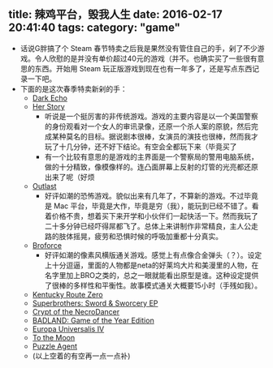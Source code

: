 title: 辣鸡平台，毁我人生
date: 2016-02-17 20:41:40
tags:
category: "game"
---
- 话说G胖搞了个 Steam 春节特卖之后我是果然没有管住自己的手，剁了不少游戏。令人欣慰的是并没有单价超过40元的游戏（并不。也确实买了一些很有意思的东西。开始用 Steam 玩正版游戏到现在也有一年多了，还是写点东西记录一下吧。
- 下面的是这次春季特卖新剁的手：
    - [Dark Echo](http://store.steampowered.com/app/368650/)
    - [Her Story](http://store.steampowered.com/app/368370/)
        - 听说是一个挺厉害的非传统游戏。游戏的主要内容是以一个美国警察的身份观看对一个女人的审讯录像，还原一个杀人案的原貌，然后完成某种莫名的目标。据说剧本很棒，女演员的演技也很棒，然而我才玩了十几分钟，还不好下结论。有空会全都玩下来（毕竟买了
        - 有一个比较有意思的是游戏的主界面是一个警察局的警用电脑系统，做的十分精致，像模像样的。连凸面屏幕上反射的灯管的光亮都还原出来了呢（好烦
    - [Outlast](http://store.steampowered.com/app/238320/)
        - 好评如潮的恐怖游戏。貌似出来有几年了，不算新的游戏。不过毕竟是 Mac 平台，毕竟是大作，毕竟是穷（我），能玩到已经不错了。看着价格不贵，想着买下来开学和小伙伴们一起快活一下。然而我玩了二十多分钟已经吓得屌都飞了。总体上来讲制作非常精良，主人公走路的肢体摇晃，疲劳和恐惧时候的呼吸加重都十分真实。
    - [Broforce](http://store.steampowered.com/app/274190/)
        - 好评如潮的像素风横版通关游戏。感觉上有点像合金弹头（？）。设定上十分逗逼，里面的人物都是neta的好莱坞大片和美漫里的人物，在名字里加上BRO之类的，总之一眼就能看出原型是谁。这种设定提供了很棒的多样性和平衡性。故事模式通关大概要15小时（手残如我）。
    - [Kentucky Route Zero](http://store.steampowered.com/app/231200/)
    - [Superbrothers: Sword & Sworcery EP](http://store.steampowered.com/app/204060/)
    - [Crypt of the NecroDancer](http://store.steampowered.com/app/247080/)
    - [BADLAND: Game of the Year Edition](http://store.steampowered.com/app/269670/)
    - [Europa Universalis IV](http://store.steampowered.com/app/236850/)
    - [To the Moon](http://store.steampowered.com/app/206440/)
    - [Puzzle Agent](http://store.steampowered.com/app/31270/)
    - (以上空着的有空再一点一点补)

